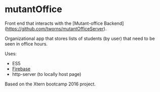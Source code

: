 # mutantOffice
Front end that interacts with the [Mutant-office Backend] (https://github.com/tworns/mutantOfficeServer).

Organizational app that stores lists of students (by user) that need to be seen in office hours. 

Uses:
* ES5
* [Firebase](https://www.firebase.com/)
* http-server (to locally host page)

Based on the Xtern bootcamp 2016 project.
